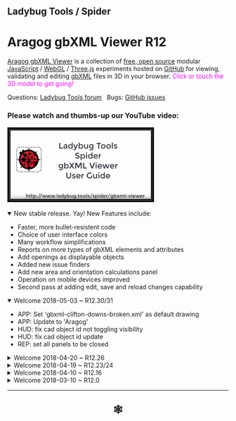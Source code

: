 
## Ladybug Tools / Spider

# Aragog gbXML Viewer R12

[Aragog gbXML Viewer]( https://github.com/ladybug-tools/spider "Source code on GitHub" ) is a collection of [free, open source]( https://opensource.guide/ "Read all about it at OpenSource Guides" ) modular [JavaScript]( https://developer.mozilla.org/en-US/docs/Web/JavaScript/About_JavaScript "Callout to Brendan" ) / [WebGL]( https://www.khronos.org/webgl/ "Tip of the hat to Ken Russell" ) / [Three.js]( https://threejs.org/ "Hi Mr.doob" ) experiments hosted on [GitHub]( https://github.com/about "Beep for where the geek peeps keep" ) for viewing, validating and editing [gbXML]( http://gbxml.org "Where's your schema today?" ) files in 3D in your browser. <span style=color:magenta>Click or touch the 3D model to get going!</span>

Questions: [Ladybug Tools forum]( http://discourse.ladybug.tools/c/spider "Hi Mostapha" ) &nbsp; Bugs: [GitHub issues]( https://github.com/ladybug-tools/spider/issues "Say hello to Michal & Theo!" )

### Please watch and thumbs-up our YouTube video:

[![gbXML Viewer User Guide]( ../../../images/gbxml-viewer-user-guide-300px.png )]( https://youtu.be/2QHrbuKIkdY "With music and voiceover by the multi-talented Michalina" )

<!--
<details open>

<summary>Welcome  ~ R.</summary>

</details>
-->

<details open >

<summary>New stable release. Yay! New Features include:</summary>

* Faster, more bullet-resistent code
* Choice of user interface colors
* Many workflow simplifications
* Reports on more types of gbXML elements and attributes
* Add openings as displayable objects
* Added new issue finders
* Add new area and orientation calculations panel
* Operation on mobile devices improved
* Second pass at adding edit, save and reload changes capability

</details><details open>

<summary>Welcome 2018-05-03 ~ R12.30/31</summary>

* APP: Set 'gbxml-clifton-downs-broken.xml' as default drawing
* APP: Update to 'Aragog'
* HUD: fix cad object id not toggling visibility
* HUD: fix cad object id update
* REP: set all panels to be closed

</details><details>

<summary>Welcome 2018-04-20 ~ R12.26</summary>

* File and folder cleanup and old file archiving
* Clean up in-world menu text
* REP > Add R13 CAD Object ID check
* ISS > Add R13 Metadata Issues
* ISS > cleanup invalid surface, opening and adjacent spaces code


</details><details>


<summary>Welcome 2018-04-19 ~ R12.23/24</summary>

R12.23/24
* HUD > Add * Fix: input tag above select CAD Object ID

R12.20/21/22
* Add ISS > Surface TtType Invalid
* Add ISS > Opening Type Invalid
* Add and later fix ISS > Adjacent Space Invalid


R12.18
* ISS > Duplicate Suraces: Fixes spaces not displaying

R12.19
* REP2 > CAD Objects:Fixes issues when CAD Object ID is malformed in gbXML file


</details><details>

<summary>Welcome 2018-04-10 ~ R12.16</summary>

R12.16
HUD / Heads-Up Module
* If gbXML file has only a single space:
	* Formerly: displays blank HUD
	* Now: displays relevant HUD data plus following message 'Model has only a single space, therefore there is no adjacent space data to be shown here.'


R12.15
NUM / Numbers Module
	* Add note: 'All quantities shown in this panel are calculated on-the-fly from the coordinate data in the gbXML file'

R12.14
HUD / Right Menu
* Fix polyloop telltales not showing / causing JavaScript error

R12.13
APP/ All modules
* Fix issues with menu buttons not resetting style on new model load

R12.12
CSS / APP
* Add user selected color themes

APP
* Turn off automatic load of saved changes

R12.10
COR / Core Modules
* Simplify slider code
	* sticks to side
	* Should work better on a phone
* Update core.html so shows all three windows
	* Follows APP menu more closely
CSS
* Works with new slider code
* Various ID name changes




R12.9
CSS
* Widths to rems
* Most all colors by css vars

APP / Application Module
* Rejigged menu / item positions

NUM / Numbers Module
* 2018-03-23 ~ Standardize width of buttons
* Add Michalina's new orientation color palette
* Menu uses HTML details
* Menu add toggle visability buttons
* Add more Orientation features WWR etc

R12.8
* NUM / Numbers Module
	* 2018-03-22 ~ Add select by storey / show in 3D / display attributes
	* 2018-03-22 ~ Add Zones
	* 2018-03-22 ~ Button to show surfaces for total floor area
	* 2018-03-22 ~ Button to show surfaces for exterior area
	* 2018-03-22 ~ Add show orientation by color
	* 2018-03-22 ~ Add show openings / make clickable / App to report
* APP / Application Module
	* Fix reports menu not deleting itself
	*  Make sample file more visible
* HUD / Heads-up Display
	* Fix spaces not showing in HUD select space

Some issues with update in the HUD.

R12.7
* NUM/ Numbers Module
	* Add many new numbers

R12.6
* APP/ Style
	* Trying to learn how to control right menu / let it flow and grow nicely
	* Make 3D model more visible on loading
* APP/Menu
	* Only load changes JSON file when initial default model is loaded
* ISS/Issues module
	* Add 'Surfaces wth close vertex' item
* NUM/Numbers module
	* First commit
R12.5
* SAV/ Save changes
	* Add load ground plane
	* Add load background gradient
	* Add ability to parse files at load time

R12.4
* ISS/Issues module:
	* Add check for undefined CAD Object ID
	* Add check for tiny surfaces
	* Add check for surfaces that contain other surfaces or overlap
		* Currently turned off because uses much time and has found none so far
		* Work-in-progress

R12.3 ~ Most modules working
* Reports 2 menu: simpler code / faster / workflow more streamlined
* Issues: split off from reports / Adjacent spaces items now sorted
* Save changes: now supports loading color schemes
* Right menu has slider

Goals for R12

* Simplify the core modules quite a bit
	* Make things so that Python coders say it's almost as easy as Python
* Split Reports into two modules
	* Reports - Identify spaces, surfaces, storeys etc
		Make selecting things as easy as Heads-up display
	* Issues - Identify duplicate surfaces or surfaces with two identical adjacent spaces etc / find the problem areas
* Maybe start an analysis effort that includes things like Window Wall Ratios

APP and all the test files now seem to co-exist fairly well
* This will be ongoing effort
* Every module in its own folder
* Index and test HTML will be identical in all folders
* Only .js  and read me files in each module need updating

</details><details>

<summary>Welcome 2018-03-10 ~ R12.0 </summary>


R12 First Commit
* Big effort to simplify the core scripts and streamline the loading process
* The index.html for each module folder automatically load the read me file whatever folder its in
	* You can move or copy this index.html file to any folder and it just works
* Standard gv-tmp.hml file to test JavaScript modules. Almost drag and drop into any folder
* All modules use same style sheet
	* Closes: 2018-03-04 ~ Use main style sheet

</details>

***

<h2 onclick=divMenu.scrollTop=0; style=cursor:pointer;text-align:center; title='go to top and, btw, my web is better than your web' > &#x1f578; </h2>
